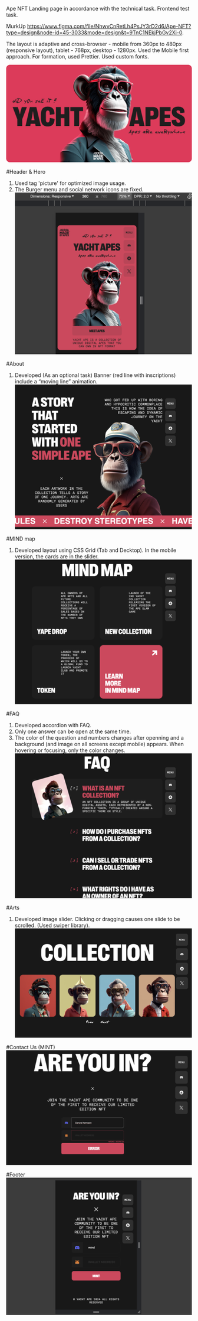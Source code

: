Ape NFT Landing page in accordance with the technical task. Frontend test task.

MurkUp https://www.figma.com/file/NhwvCnRetLh4PsJY3rD2d6/Ape-NFT?type=design&node-id=45-3033&mode=design&t=9TnC1NEkjPbGv2Xi-0.

The layout is adaptive and cross-browser - mobile from 360px to 480px (responsive layout), tablet - 768px, desktop - 1280px. Used the Mobile first approach. For formation, used Prettier. Used custom fonts.

![Main page](https://github.com/darynakarmazin/ape-nft/raw/main/src/img/og-image/og-image.png)

#Header & Hero
1. Used tag 'picture' for optimized image usage.
2. The Burger menu and social network icons are fixed.
![Header](https://github.com/darynakarmazin/ape-nft/raw/main/src/img/og-image/header-hero.png)

#About
1. Developed (As an optional task) Banner (red line with inscriptions) include a “moving line” animation.
![About](https://github.com/darynakarmazin/ape-nft/raw/main/src/img/og-image/about-line.png)

#MIND map
1. Developed layout using CSS Grid (Tab and Decktop). In the mobile version, the cards are in the slider.
![MIND map](https://github.com/darynakarmazin/ape-nft/raw/main/src/img/og-image/mind-map.png)

#FAQ
1. Developed accordion with FAQ.
2. Only one answer can be open at the same time.
3. The color of the question and numbers changes after openning and a background (and image on all screens except mobile) appears. When hovering or focusing, only the color changes.
![FAQ](https://github.com/darynakarmazin/ape-nft/raw/main/src/img/og-image/faq.png)

#Arts
1. Developed image slider. Clicking or dragging causes one slide to be scrolled. (Used swiper library).
![Arts](https://github.com/darynakarmazin/ape-nft/raw/main/src/img/og-image/arts-slider.png)

#Contact Us (MINT)
![Arts](https://github.com/darynakarmazin/ape-nft/raw/main/src/img/og-image/mind.png)

#Footer
![Footer](https://github.com/darynakarmazin/ape-nft/raw/main/src/img/og-image/footer.png)





